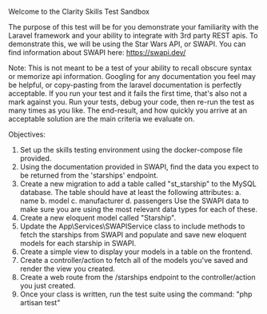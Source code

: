 Welcome to the Clarity Skills Test Sandbox

The purpose of this test will be for you demonstrate your familiarity with the Laravel framework and your ability to 
integrate with 3rd party REST apis. To demonstrate this, we will be using the Star Wars API, or SWAPI. You can find
information about SWAPI here: https://swapi.dev/

Note: This is not meant to be a test of your ability to recall obscure syntax or memorize api information. Googling
for any documentation you feel may be helpful, or copy-pasting from the laravel documentation is perfectly acceptable.
If you run your test and it fails the first time, that's also not a mark against you. Run your tests, debug your code,
then re-run the test as many times as you like. The end-result, and how quickly you arrive at an acceptable solution
are the main criteria we evaluate on.

Objectives:
1. Set up the skills testing environment using the docker-compose file provided.
2. Using the documentation provided in SWAPI, find the data you expect to be returned from the 'starships' endpoint.
3. Create a new migration to add a table called "st_starship" to the MySQL database. The table should have at least the 
following attributes:
   a. name
   b. model
   c. manufacturer
   d. passengers
Use the SWAPI data to make sure you are using the most relevant data types for each of these.
4. Create a new eloquent model called "Starship".
5. Update the App\Services\SWAPIService class to include methods to fetch the starships from SWAPI and populate and save 
new eloquent models for each starship in SWAPI.
6. Create a simple view to display your models in a table on the frontend.
7. Create a controller/action to fetch all of the models you've saved and render the view you created.
8. Create a web route from the /starships endpoint to the controller/action you just created. 
9. Once your class is written, run the test suite using the command: "php artisan test"
